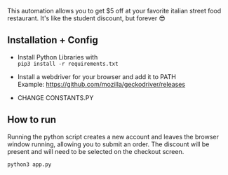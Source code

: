 This automation allows you to get $5 off at your favorite italian street food restaurant. It's like the student discount, but forever 😎

## Installation + Config

* Install Python Libraries with \
`pip3 install -r requirements.txt`

* Install a webdriver for your browser and add it to PATH\
Example: https://github.com/mozilla/geckodriver/releases

* CHANGE CONSTANTS.PY

## How to run 

Running the python script creates a new account and leaves the browser window running, allowing you to submit an order.
The discount will be present and will need to be selected on the checkout screen.

`python3 app.py`
